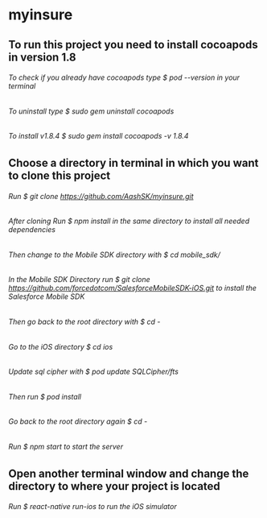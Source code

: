 # myinsure

## To run this project you need to install cocoapods in version 1.8

###### To check if you already have cocoapods type $ pod --version in your terminal

###### To uninstall type $ sudo gem uninstall cocoapods 

###### To install v1.8.4 $ sudo gem install cocoapods -v 1.8.4

## Choose a directory in terminal in which you want to clone this project

###### Run $ git clone https://github.com/AashSK/myinsure.git

###### After cloning Run $ npm install in the same directory to install all needed dependencies

###### Then change to the Mobile SDK directory with $ cd mobile_sdk/

###### In the Mobile SDK Directory run $ git clone https://github.com/forcedotcom/SalesforceMobileSDK-iOS.git to install the Salesforce Mobile SDK

###### Then go back to the root directory with $ cd -

###### Go to the iOS directory $ cd ios

###### Update sql cipher with $ pod update SQLCipher/fts

###### Then run $ pod install

###### Go back to the root directory again $ cd - 

###### Run $ npm start to start the server 

## Open another terminal window and change the directory to where your project is located 

###### Run $ react-native run-ios to run the iOS simulator

